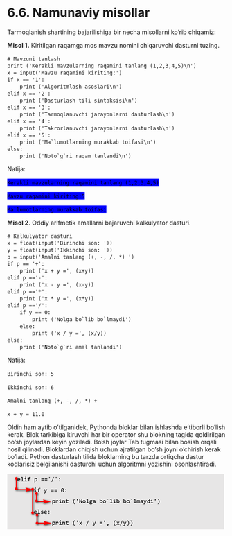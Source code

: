 # 6.6. Namunaviy misollar

Tarmoqlanish shartining bajarilishiga bir necha misollarni ko’rib chiqamiz:

**Misol 1.** Kiritilgan raqamga mos mavzu nomini chiqaruvchi dasturni tuzing.

```
# Mavzuni tanlash 
print ('Kerakli mavzularning raqamini tanlang (1,2,3,4,5)\n')
x = input('Mavzu raqamini kiriting:')
if x == '1':
	print ('Algoritmlash asoslari\n')
elif x == '2':
	print ('Dasturlash tili sintaksisi\n')
elif x == '3':
	print ('Tarmoqlanuvchi jarayonlarni dasturlash\n')
elif x == '4':
	print ('Takrorlanuvchi jarayonlarni dasturlash\n')
elif x == '5':
	print ('Ma`lumotlarning murakkab toifasi\n')
else: 
	print ('Noto`g`ri raqam tanlandi\n')
```

Natija:

<mark style="background-color:blue;">`Kerakli mavzularning raqamini tanlang (1,2,3,4,5)`</mark>

<mark style="background-color:blue;">`Mavzu raqamini kiriting:5`</mark>

<mark style="background-color:blue;">``Ma`lumotlarning murakkab toifasi``</mark>



**Misol 2**. Oddiy arifmetik amallarni bajaruvchi kalkulyator dasturi.

```
# Kalkulyator dasturi
x = float(input('Birinchi son: '))
y = float(input('Ikkinchi son: '))
p = input('Amalni tanlang (+, -, /, *) ')
if p == '+':
	print ('x + y =', (x+y))
elif p =='-':
	print ('x - y =', (x-y))
elif p =='*':
	print ('x * y =', (x*y))
elif p =='/':
	if y == 0:
		print ('Nolga bo`lib bo`lmaydi')
	else: 
		print ('x / y =', (x/y))
else:
	print ('Noto`g`ri amal tanlandi')
```

Natija:

`Birinchi son: 5`

`Ikkinchi son: 6`

`Amalni tanlang (+, -, /, *) +`

`x + y = 11.0`

Oldin ham aytib o’tilganidek, Pythonda bloklar bilan ishlashda e’tiborli bo’lish kerak. Blok tarkibiga kiruvchi har bir operator shu blokning tagida qoldirilgan bo’sh joylardan keyin yoziladi. Bo’sh joylar Tab tugmasi bilan bosish orqali hosil qilinadi. Bloklardan chiqish uchun ajratilgan bo’sh joyni o’chirish kerak bo’ladi. Python dasturlash tilida bloklarning bu tarzda ortiqcha dastur kodlarisiz belgilanishi dasturchi uchun algoritmni yozishini osonlashtiradi.

![](<../../.gitbook/assets/image (6).png>)
